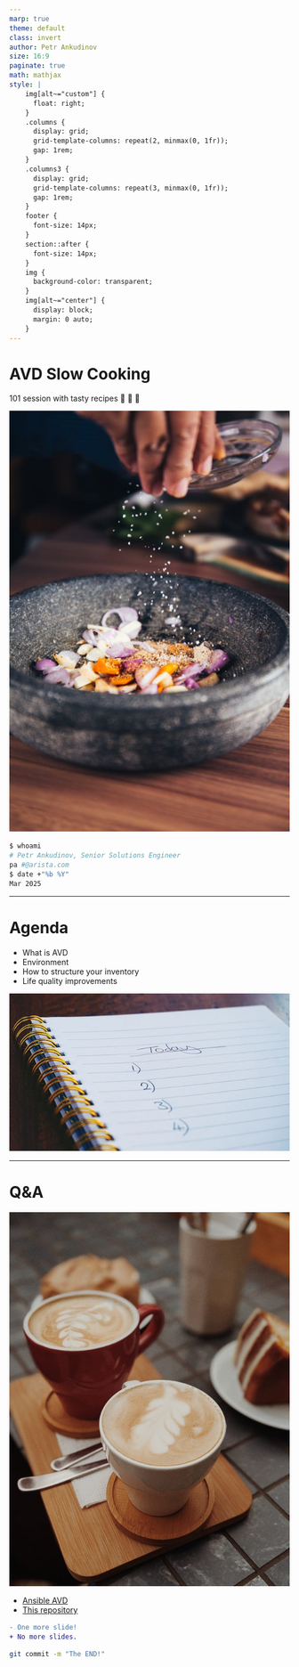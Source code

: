 ```yaml
---
marp: true
theme: default
class: invert
author: Petr Ankudinov
size: 16:9
paginate: true
math: mathjax
style: |
    img[alt~="custom"] {
      float: right;
    }
    .columns {
      display: grid;
      grid-template-columns: repeat(2, minmax(0, 1fr));
      gap: 1rem;
    }
    .columns3 {
      display: grid;
      grid-template-columns: repeat(3, minmax(0, 1fr));
      gap: 1rem;
    }
    footer {
      font-size: 14px;
    }
    section::after {
      font-size: 14px;
    }
    img {
      background-color: transparent;
    }
    img[alt~="center"] {
      display: block;
      margin: 0 auto;
    }
---
```


# AVD Slow Cooking

<style scoped>section {font-size: 26px;}</style>

101 session with tasty recipes 🔪 :cut_of_meat: :carrot:

<!-- Do not add page number on this slide -->
<!--
_paginate: false
-->

![bg right](img/pexels-dapur-melodi-192125-1109197.jpg)

```sh
$ whoami
# Petr Ankudinov, Senior Solutions Engineer
pa #@arista.com
$ date +"%b %Y"                 
Mar 2025
```

<!-- Add footer starting from this slide -->
<!--
footer: '![h:20](https://www.arista.com/assets/images/logo/Arista_Logo.png)'
-->

---

# Agenda

- What is AVD
- Environment
- How to structure your inventory
- Life quality improvements

![bg left](img/pexels-suzy-hazelwood-1226398.jpg)

---

# Q&A

![bg left](img/pexels-valeriia-miller-3020919.jpg)

- [Ansible AVD](https://avd.arista.com/)
- [This repository](https://github.com/ankudinov/avd-slow-cooking)

```diff
- One more slide!
+ No more slides.
```

```bash
git commit -m "The END!"
```

<!-- Add footer starting from this slide -->
<!--
footer: '![h:20](https://www.arista.com/assets/images/logo/Arista_Logo.png)'
-->
